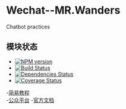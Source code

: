 # Wechat--MR.Wanders
Chatbot practices

## 模块状态
- [![NPM version](https://badge.fury.io/js/wechat.png)](http://badge.fury.io/js/wechat)
- [![Build Status](https://travis-ci.org/node-webot/wechat.png?branch=master)](https://travis-ci.org/node-webot/wechat)
- [![Dependencies Status](https://david-dm.org/node-webot/wechat.png)](https://david-dm.org/node-webot/wechat)
- [![Coverage Status](https://coveralls.io/repos/node-webot/wechat/badge.png)](https://coveralls.io/r/node-webot/wechat)


-[简易教程](https://mp.weixin.qq.com/debug/wxadoc/dev/index.html)  
-[公众平台](https://mp.weixin.qq.com/debug/wxadoc/dev/index.html) 
-[官方文档](https://mp.weixin.qq.com/wiki?t=resource/res_main&id=mp1445241432)
         
